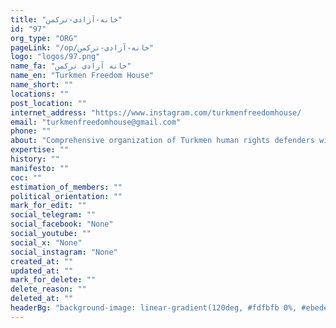 ```yaml
---
title: "خانه-آزادی-ترکمن"
id: "97"
org_type: "ORG"
pageLink: "/op/خانه-آزادی-ترکمن"
logo: "logos/97.png"
name_fa: "خانه آزادی ترکمن"
name_en: "Turkmen Freedom House"
name_short: ""
locations: ""
post_location: ""
internet_address: "https://www.instagram.com/turkmenfreedomhouse/                  https://turkmenfreedomhouse.com/turkmen-freedom-house/"
email: "turkmenfreedomhouse@gmail.com"
phone: ""
about: "Comprehensive organization of Turkmen human rights defenders with the aim of intellectual development and foundation of sustainable democracy in Turkmen society"
expertise: ""
history: ""
manifesto: ""
coc: ""
estimation_of_members: ""
political_orientation: ""
mark_for_edit: ""
social_telegram: ""
social_facebook: "None"
social_youtube: ""
social_x: "None"
social_instagram: "None"
created_at: ""
updated_at: ""
mark_for_delete: ""
delete_reason: ""
deleted_at: ""
headerBg: "background-image: linear-gradient(120deg, #fdfbfb 0%, #ebedee 100%);"
---
```

